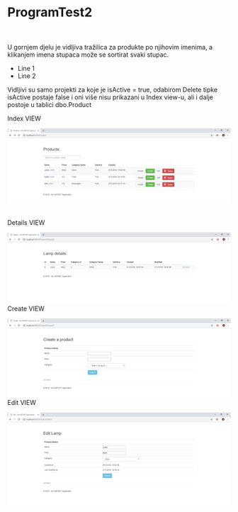 # ProgramTest2


</br>
</br>
U gornjem djelu je vidljiva tražilica za produkte po njihovim imenima, a klikanjem imena stupaca može se sortirat svaki stupac.
</br>
<ul>
<li>Line 1</li>
<li>Line 2</li>
</ul>
Vidljivi su samo projekti za koje je isActive = true, odabirom Delete tipke isActive postaje false i oni više nisu prikazani u Index view-u, ali i dalje postoje u tablici dbo.Product
</br>

Index VIEW</br>

![promisechains](https://github.com/domkris/files/blob/master/index_pt2.png?raw=true)

</br>
Details VIEW

![promisechains](https://github.com/domkris/files/blob/master/details_pt2.png?raw=true)
</br>
Create VIEW

![promisechains](https://github.com/domkris/files/blob/master/create_pt2.png?raw=true)
</br>
Edit VIEW

![promisechains](https://github.com/domkris/files/blob/master/edit_pt2.png?raw=true)

